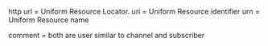 http 
url =  Uniform Resource Locator.
uri =  Uniform Resource identifier
urn =  Uniform Resource name



comment = both are user similar to channel and subscriber
